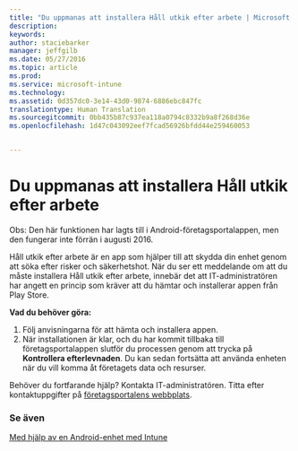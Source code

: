 ```yaml
---
title: "Du uppmanas att installera Håll utkik efter arbete | Microsoft Intune"
description: 
keywords: 
author: staciebarker
manager: jeffgilb
ms.date: 05/27/2016
ms.topic: article
ms.prod: 
ms.service: microsoft-intune
ms.technology: 
ms.assetid: 0d357dc0-3e14-43d0-9874-6886ebc847fc
translationtype: Human Translation
ms.sourcegitcommit: 0bb435b87c937ea118a0794c8332b9a8f268d36e
ms.openlocfilehash: 1d47c043092eef7fcad56926bfdd44e259460053


---
```


# Du uppmanas att installera Håll utkik efter arbete
Obs: Den här funktionen har lagts till i Android-företagsportalappen, men den fungerar inte förrän i augusti 2016. 

Håll utkik efter arbete är en app som hjälper till att skydda din enhet genom att söka efter risker och säkerhetshot. När du ser ett meddelande om att du måste installera Håll utkik efter arbete, innebär det att IT-administratören har angett en princip som kräver att du hämtar och installerar appen från Play Store.

**Vad du behöver göra:**

1.  Följ anvisningarna för att hämta och installera appen. 
2.  När installationen är klar, och du har kommit tillbaka till företagsportalappen slutför du processen genom att trycka på **Kontrollera efterlevnaden**. Du kan sedan fortsätta att använda enheten när du vill komma åt företagets data och resurser.

Behöver du fortfarande hjälp? Kontakta IT-administratören. Titta efter kontaktuppgifter på [företagsportalens webbplats](http://portal.manage.microsoft.com).

### Se även
[Med hjälp av en Android-enhet med Intune](using-your-android-device-with-intune.md)



<!--HONumber=Jun16_HO4-->


